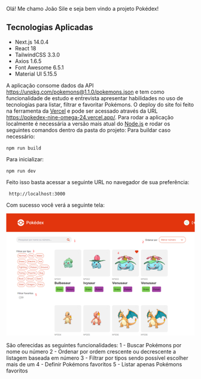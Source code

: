 
Olá! Me chamo João Sile e seja bem vindo a projeto Pokédex!

## Tecnologias Aplicadas

 - Next.js 14.0.4
 - React 18
 - TailwindCSS 3.3.0
 - Axios 1.6.5
 - Font Awesome 6.5.1
 - Material UI 5.15.5

A aplicação consome dados da API https://unpkg.com/pokemons@1.1.0/pokemons.json e tem como funcionalidade de estudo e entrevista apresentar habilidades no uso de tecnologias para listar, filtrar e favoritar Pokémons.
O deploy do site foi feito na ferramenta da [Vercel](https://vercel.com/) e pode ser acessado através da URL https://pokedex-nine-omega-24.vercel.app/.
Para rodar a aplicação localmente é necessária a versão mais atual do [Node.js](https://nodejs.org/en/download/current) e rodar os seguintes comandos dentro da pasta do projeto:
Para buildar caso necessário: 

    npm run build

Para inicializar:

    npm run dev

Feito isso basta acessar a seguinte URL no navegador de sua preferência:

     http://localhost:3000

Com sucesso você verá a seguinte tela:

![Alt text](./public/images/dex.png)

São oferecidas as seguintes funcionalidades:
1 - Buscar Pokémons por nome ou número
2 - Ordenar por ordem crescente ou decrescente a listagem baseada em número
3 - Filtrar por tipos sendo possível escolher mais de um
4 - Definir Pokémons favoritos
5 - Listar apenas Pokémons favoritos